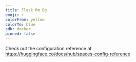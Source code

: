 ```yaml
---
title: Flask Rm Bg
emoji: ⚡
colorFrom: yellow
colorTo: blue
sdk: docker
pinned: false
---
```


Check out the configuration reference at https://huggingface.co/docs/hub/spaces-config-reference
